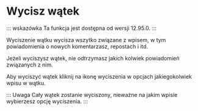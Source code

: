 # Wycisz wątek

::: wskazówka
Ta funkcja jest dostępna od wersji 12.95.0.
:::

Wyciszenie wątku wycisza wszytko związane z wpisem, w tym powiadomienia o nowych komentarzasz, repostach i itd.

Jeżeli wyciszysz wątek, nie odtrzymasz jakich kolwiek powiadomień związanych z nim.

Aby wyciszyć wątek kliknij na ikonę wyciszenia w opcjach jakiegokolwiek wpisu w wątku.

::: Uwaga
Cały wątek zostanie wyciszony, nieważne na jakim wpisie wybierzesz opcję wyciszenia.
:::
